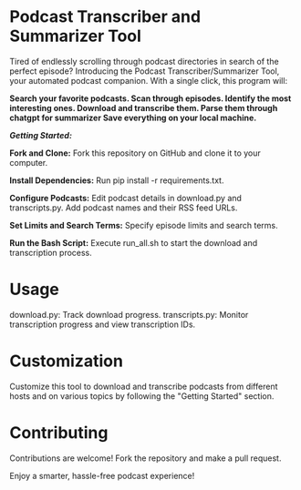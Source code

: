 # Podcast Transcriber and Summarizer Tool
Tired of endlessly scrolling through podcast directories in search of the perfect episode? Introducing the Podcast Transcriber/Summarizer Tool, your automated podcast companion. With a single click, this program will:

**Search your favorite podcasts.
Scan through episodes.
Identify the most interesting ones.
Download and transcribe them.
Parse them through chatgpt for summarizer
Save everything on your local machine.**

**_Getting Started:_**

**Fork and Clone:** Fork this repository on GitHub and clone it to your computer.

**Install Dependencies:** Run pip install -r requirements.txt.

**Configure Podcasts:** Edit podcast details in download.py and transcripts.py. Add podcast names and their RSS feed URLs.

**Set Limits and Search Terms:** Specify episode limits and search terms.

**Run the Bash Script:** Execute run_all.sh to start the download and transcription process.

# Usage
download.py: Track download progress.
transcripts.py: Monitor transcription progress and view transcription IDs.

# Customization
Customize this tool to download and transcribe podcasts from different hosts and on various topics by following the "Getting Started" section.

# Contributing
Contributions are welcome! Fork the repository and make a pull request.


Enjoy a smarter, hassle-free podcast experience!
